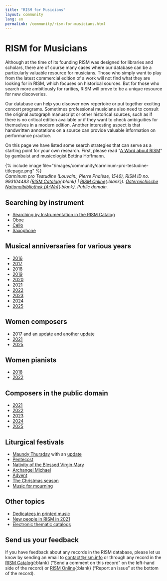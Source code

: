 ```yaml
---
title: "RISM for Musicians"
layout: community
lang: en
permalink: /community/rism-for-musicians.html
---
```


# RISM for Musicians  

Although at the time of its founding RISM was designed for libraries and scholars, there are of course many cases where our database can be a particularly valuable resource for musicians. Those who simply want to play from the latest commercial edition of a work will not find what they are looking for in RISM, which focuses on historical sources. But for those who search more ambitiously for rarities, RISM will prove to be a unique resource for new discoveries.

Our database can help you discover new repertoire or put together exciting concert programs. Sometimes professional musicians also need to consult the original autograph manuscript or other historical sources, such as if there is no critical edition available or if they want to check ambiguities for themselves in a modern edition. Another interesting aspect is that handwritten annotations on a source can provide valuable information on performance practice.

On this page we have listed some search strategies that can serve as a starting point for your own research. First, please read "[A Word about RISM](/new_at_rism/2023/10/12/a-word-about-rism.html)" by gambaist and musicologist Bettina Hoffmann.    

{% include image file="/images/community/carminum-pro-testudine-titlepage.png" %}  
_Carminum pro Testudine (Louvain:, Pierre Phalèse, 1546), RISM ID no. 993104483 ([RISM Catalog](https://opac.rism.info/id/rismid/rism993104830){:blank} \| [RISM Online](https://rism.online/sources/993104483){:blank}). [Österreichische Nationalbibliothek (A-Wn)](https://digital.onb.ac.at/rep/access/open/1321DD01){:blank}. Public domain._     

## Searching by instrument  

- [Searching by Instrumentation in the RISM Catalog](/rism_online_catalog/2016/12/12/searching-by-instrumentation-in-rism.html)   
- [Oboe](/in_the_news/2017/10/02/the-oboe-instrument-of-the-year.html)   
- [Cello](/in_the_news/2018/12/06/instrument-of-the-year-2018-the-cello.html)   
- [Saxophone](/in_the_news/2019/11/11/instrument-of-the-year-2019-saxophone.html)  

## Musical anniversaries for various years  

- [2016](/musical_anniversaries/2016/01/04/musical-anniversaries-in-2016.html)  
- [2017](/musical_anniversaries/2017/01/10/musical-anniversaries-in-2017.html)   
- [2018](/musical_anniversaries/2018/01/08/musical-anniversaries-in-2018.html)   
- [2019](/musical_anniversaries/2019/01/14/musical-anniversaries-in-2019.html)   
- [2020](/musical_anniversaries/2020/01/09/2020-not-just-beethoven.html)   
- [2021](/musical_anniversaries/2021/01/14/composer-anniversaries-2021.html)   
- [2022](/musical_anniversaries/2022/01/10/musician-anniversaries-2022.html)   
- [2023](/musical_anniversaries/2023/01/09/musical-anniversaries-in-2023.html)   
- [2024](/musical_anniversaries/2024/01/11/musical-anniversaries-in-2024.html)  
- [2025](/musical_anniversaries/2025/01/09/musical-anniversaries-in-2025.html)   

## Women composers  
- [2017](/events/2017/03/08/international-womens-day-women-composers-in.html) and [an update](/new_at_rism/2017/06/29/eight-more-women-composers.html) and [another update](/new_at_rism/2017/10/19/twelve-more-women-composers.html)   
- [2021](/events/2021/03/08/international-womens-day-2021-women-composers-rism.html)   
- [2025](/events/2025/03/06/international-womens-day-women-composers.html)    

## Women pianists  
- [2018](/events/2018/03/08/international-womens-day-women-pianists-in-rism.html)   
- [2022](/events/2022/03/08/international-womens-day-women-pianists-in-rism.html)  


## Composers in the public domain
- [2021](/in_the_news/2021/02/22/public-domain-music-2021.html)  
- [2022](/in_the_news/2022/01/20/the-musical-public-domain-in-2022.html)
- [2023](/in_the_news/2023/02/14/public-domain-2023.html)   
- [2024](/in_the_news/2024/01/25/musical-public-domain-2024.html)   
- [2025](/in_the_news/2025/02/20/public-domain-2025.html)  

## Liturgical festivals
- [Maundy Thursday](/events/2021/04/01/maundy-thursday.html) with an [update](/events/2023/04/06/music-for-maundy-thursday.html)
- [Pentecost](/events/2016/05/12/pentecost-and-music.html)   
- [Nativity of the Blessed Virgin Mary](/events/2014/09/08/nativity-of-the-blessed-virgin-mary-mariae-bv.html)  
- [Archangel Michael](/events/2023/09/28/commemorating-archangel-michael.html)   
- [Advent](/events/2014/11/27/music-for-advent.html)   
- [The Christmas season](/events/2021/12/06/liturgical-festivals-western-church-christmas-season.html)   
- [Music for mourning](/events/2024/10/31/music-of-funerals-death-and-mourning.html)  

## Other topics
- [Dedicatees in printed music](/events/2022/02/14/musical-dedications-in-love-and-friendship.html)
- [New people in RISM in 2021](/new_at_rism/2022/02/24/new-people-in-the-rism-online-catalog-2021.html)   
- [Electronic thematic catalogs](/new_at_rism/2020/11/09/electronic-thematic-catalogs.html)  

## Send us your feedback  

If you have feedback about any records in the RISM database, please let us know by sending an email to [contact@rism.info](mailto:contact@rism.info) or through any record in the [RISM Catalog](https://opac.rism.info/main-menu-/kachelmenu){:blank} (“Send a comment on this record” on the left-hand side of the record) or [RISM Online](https://rism.online/){:blank} (“Report an issue” at the bottom of the record).  
